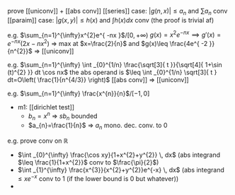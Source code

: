 prove [[uniconv]] + [[abs conv]]
[[series]] case: $|g(n,x)|\leq a_{n}$ and $\sum a_{n}$ conv
[[paraim]] case: $|g(x,y)|\leq h(x)$ and $\int h(x) dx$ conv
(the proof is trivial af)

e.g. $\sum_{n=1}^{\infty}x^{2}e^{ -nx }$/$[0,+\infty)$
$g(x)=x^{2}e^{ -nx } \implies g'(x)=e^{ -nx }(2x-nx^{2})$
=> max at $x=\frac{2}{n}$ and $g(x)\leq \frac{4e^{ -2 }}{n^{2}}$ => [[uniconv]]

e.g. $\sum_{n=1}^{\infty} \int _{0}^{1/n} \frac{\sqrt[3]{ t }}{\sqrt[4]{ 1+\sin (t)^{2} }} dt \cos nx$
the abs operand is $\leq \int _{0}^{1/n} \sqrt[3]{ t } dt=O\left( \frac{1}{n^{4/3}} \right)$ [[abs conv]] => [[uniconv]]

e.g. $\sum_{n=1}^{\infty} \frac{x^{n}}{n}$/$[-1,0]$
- m1: [[dirichlet test]]
	- $b_{n}=x^n$ => $sb_{n}$ bounded
	- $a_{n}=\frac{1}{n}$ => $a_{n}$ mono. dec. conv. to 0


e.g. prove conv on $\mathbb{R}$
- $\int _{0}^{\infty} \frac{\cos xy}{1+x^{2}+y^{2}} \, dx$ (abs integrand $\leq \frac{1}{1+x^{2}}$ conv to $\frac{\pi}{2}$)
- $\int _{1}^{\infty} \frac{x^{3}}{x^{2}+y^{2}}e^{-x} \, dx$ (abs integrand $\leq xe^{ -x }$ conv to 1 (if the lower bound is 0 but whatever))
- 